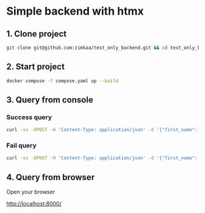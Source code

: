 # Simple backend with htmx

## 1. Clone project

```sh
git clone git@github.com:zimkaa/test_only_backend.git && cd test_only_backend
```

## 2. Start project

```sh
docker compose -f compose.yaml up --build
```

## 3. Query from console

### Success query

```sh
curl -sv -XPOST -H 'Content-Type: application/json' -d '{"first_name": "Ivan", "last_name": "Ivanov", "date": "2025-01-02"}' http://localhost:8000/api/submit
```

### Fail query

```sh
curl -sv -XPOST -H 'Content-Type: application/json' -d '{"first_name": "Ivan Ivanov", "last_name": "Ivanov", "date": "2025-01-02"}' http://localhost:8000/api/submit
```

## 4. Query from browser

Open your browser

[http://localhost:8000/](http://localhost:8000/)
